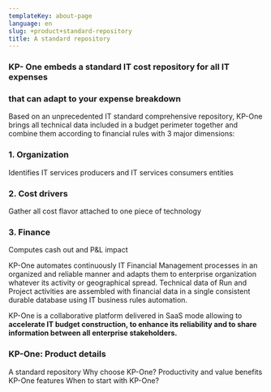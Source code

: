 ```yaml
---
templateKey: about-page
language: en
slug: +product+standard-repository
title: A standard repository
---
```

### KP- One embeds a standard IT cost repository for all IT expenses
### **that can adapt to your expense breakdown**

Based on an unprecedented IT standard comprehensive repository, KP-One brings all technical data included in a budget perimeter together and combine them according to financial rules with 3 major dimensions:
 
### 1. Organization
Identifies IT services producers and IT services consumers entities

### 2. Cost drivers
Gather all cost flavor attached to one piece of technology

### 3. Finance
Computes cash out and P&L impact

KP-One automates continuously IT Financial Management processes in an organized and reliable manner and adapts them to enterprise organization whatever its activity or geographical spread.
Technical data of Run and Project activities are assembled with financial data in a single consistent durable database using IT business rules automation.
 
KP-One is a collaborative platform delivered in SaaS mode allowing to **accelerate IT budget construction, to enhance its reliability and to share information between all enterprise stakeholders.**

### KP-One: Product details

A standard repository
Why choose KP-One?
Productivity and value benefits
KP-One features
When to start with KP-One?
